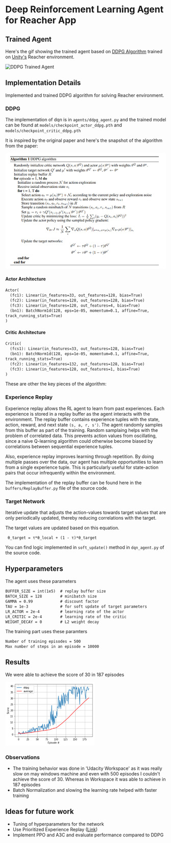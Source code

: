 # Deep Reinforcement Learning Agent for Reacher App 

## Trained Agent 

Here's the gif showing the trained agent based on [DDPG Algorithm](https://github.com/monusurana/reinforcement-learning-navigation/blob/master/agents/ddpg_agent.py) trained on [Unity's](https://github.com/Unity-Technologies/ml-agents) Reacher environment. 

![DDPG Trained Agent](resources/trained_agent_ddpg.gif)

## Implementation Details 

Implemented and trained DDPG algorithm for solving Reacher environment. 

### DDPG 

The implementation of dqn is in ```agents/ddpg_agent.py``` and the trained model can be found at ```models/checkpoint_actor_ddpg.pth``` and ```models/checkpoint_critic_ddpg.pth```

It is inspired by the original paper and here's the snapshot of the algorithm from the paper:

![DDPG Algorithm](resources/ddpg_algorithm.png)

#### Actor Architecture
```
Actor(
  (fc1): Linear(in_features=33, out_features=128, bias=True)
  (fc2): Linear(in_features=128, out_features=128, bias=True)
  (fc3): Linear(in_features=128, out_features=4, bias=True)
  (bn1): BatchNorm1d(128, eps=1e-05, momentum=0.1, affine=True, track_running_stats=True)
)
```

#### Critic Architecture
```
Critic(
  (fcs1): Linear(in_features=33, out_features=128, bias=True)
  (bn1): BatchNorm1d(128, eps=1e-05, momentum=0.1, affine=True, track_running_stats=True)
  (fc2): Linear(in_features=132, out_features=128, bias=True)
  (fc3): Linear(in_features=128, out_features=1, bias=True)
)
```

These are other the key pieces of the algorithm:

### Experience Replay 

Experience replay allows the RL agent to learn from past experiences. Each experience is stored in a replay buffer as the agent interacts with the environment. The replay buffer contains experience tuples with the state, action, reward, and next state ```(s, a, r, s')```. The agent randomly samples from this buffer as part of the training. Random samplaing helps with the problem of correlated data. This prevents action values from oscillating, since a naive Q-learning algorithm could otherwise become biased by correlations between sequential experience tuples.

Also, experience replay improves learning through repetition. By doing multiple passes over the data, our agent has multiple opportunities to learn from a single experience tuple. This is particularly useful for state-action pairs that occur infrequently within the environment.

The implementation of the replay buffer can be found here in the ```buffers/ReplayBuffer.py``` file of the source code.

### Target Network 

Iterative update that adjusts the action-values towards target values that are only periodically updated, thereby reducing correlations with the target.

The target values are updated based on this equation. 
```
 θ_target = τ*θ_local + (1 - τ)*θ_target
```

You can find logic implemented in ```soft_update()``` method in ```dqn_agent.py``` of the source code. 

## Hyperparameters 

The agent uses these parameters
```
BUFFER_SIZE = int(1e5)  # replay buffer size
BATCH_SIZE = 128        # minibatch size
GAMMA = 0.99            # discount factor
TAU = 1e-3              # for soft update of target parameters
LR_ACTOR = 2e-4         # learning rate of the actor 
LR_CRITIC = 2e-4        # learning rate of the critic
WEIGHT_DECAY = 0        # L2 weight decay
```

The training part uses these paramters
```
Number of training episodes = 500
Max number of steps in an episode = 10000
```

## Results

We were able to achieve the score of 30 in 187 episodes

<img src="resources/ddpg.png" width="280" height="200">

### Observations 
* The training behavior was done in 'Udacity Workspace' as it was really slow on may windows machine and even with 500 episodes I couldn't achieve the score of 30. Whereas in Workspace it was able to achieve in 187 episodes 
* Batch Normalization and slowing the learning rate helped with faster training 

## Ideas for future work 
- Tuning of hyperparameters for the network 
- Use Prioritized Experience Replay ([Link](https://arxiv.org/pdf/1511.05952.pdf))
- Implement PPO and A3C and evaluate performance compared to DDPG
